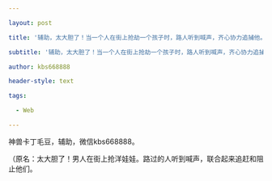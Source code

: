 ---
layout: post
title: '辅助，太大胆了！当一个人在街上抢劫一个孩子时，路人听到喊声，齐心协力追捕他。'
subtitle: '辅助，太大胆了！当一个人在街上抢劫一个孩子时，路人听到喊声，齐心协力追捕他。'
author: kbs668888
header-style: text
tags:
  - Web
---
神兽卡丁毛豆，辅助，微信kbs668888。

（原名：太大胆了！男人在街上抢洋娃娃。路过的人听到喊声，联合起来追赶和阻止他们。


